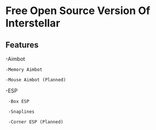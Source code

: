 #  Free Open Source Version Of Interstellar

## Features

-Aimbot

    -Memory Aimbot
  
    -Mouse Aimbot (Planned)
  
-ESP

     -Box ESP
  
     -Snaplines
  
     -Corner ESP (Planned)
 
 
